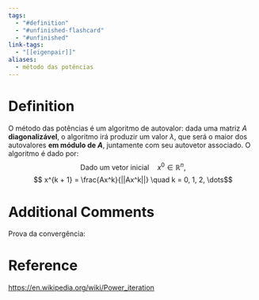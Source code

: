 ```yaml
---
tags:
  - "#definition"
  - "#unfinished-flashcard"
  - "#unfinished"
link-tags:
  - "[[eigenpair]]"
aliases:
  - método das potências
---
```

# Definition
O método das potências é um algoritmo de autovalor: dada uma matriz $A$ **diagonalizável**, o algoritmo irá produzir um valor $\lambda$, que será o maior dos autovalores **em módulo de $A$**, juntamente com seu autovetor associado. O algoritmo é dado por:
$$\text{Dado um vetor inicial} \quad x^0 \in \mathbb{R}^n,$$
$$ x^{k + 1} = \frac{Ax^k}{||Ax^k||} \quad k = 0, 1, 2, \dots$$

# Additional Comments
Prova da convergência: 

# Reference
https://en.wikipedia.org/wiki/Power_iteration
